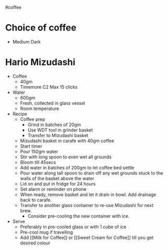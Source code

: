 #coffee 

# Choice of coffee
- Medium Dark

# Hario Mizudashi
- Coffee
	- 40gm
	- Timemore C2 Max 15 clicks
- Water
	- 600gm
	- Fresh, collected in glass vessel
	- Room temperature
- Recipe
	- Coffee prep
		- Grind in batches of 20gm
		- Use WDT tool in grinder basket
		- Transfer to Mizudashi basket
	- Mizudashi basket in carafe with 40gm coffee
	- Start timer
	- Pour 150gm water
	- Stir with long spoon to even wet all grounds
	- Bloom till 45secs
	- Add water in batches of 200gm to let coffee bed settle
	- Pour water along tall spoon to drain off any wet grounds stuck to the walls of the basket above the water
	- Lid on and put in fridge for 24 hours
	- Set alarm or reminder on phone
	- When ready, remove basket and let it drain in bowl. Add drainage back to carafe.
	- Transfer to another glass container to re-use Mizudashi for next brew.
		- Consider pre-cooling the new container with ice.
- Serve
	- Preferably in pre-cooled glass or with 1 cube of ice
	- Pre-cool mug if travelling
	- Add [[Milk for Coffee]] or [[Sweet Cream for Coffee]] till you get desired colour